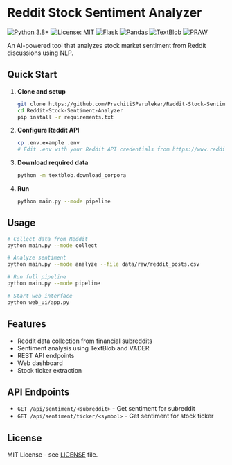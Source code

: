 # Reddit Stock Sentiment Analyzer

[![Python 3.8+](https://img.shields.io/badge/python-3.8+-blue.svg)](https://www.python.org/downloads/)
[![License: MIT](https://img.shields.io/badge/License-MIT-yellow.svg)](https://opensource.org/licenses/MIT)
[![Flask](https://img.shields.io/badge/Flask-2.3.3-green.svg)](https://flask.palletsprojects.com/)
[![Pandas](https://img.shields.io/badge/Pandas-2.0.3-orange.svg)](https://pandas.pydata.org/)
[![TextBlob](https://img.shields.io/badge/TextBlob-NLP-red.svg)](https://textblob.readthedocs.io/)
[![PRAW](https://img.shields.io/badge/PRAW-Reddit_API-ff4500.svg)](https://praw.readthedocs.io/)

An AI-powered tool that analyzes stock market sentiment from Reddit discussions using NLP.

## Quick Start

1. **Clone and setup**
   ```bash
   git clone https://github.com/PrachitiSParulekar/Reddit-Stock-Sentiment-Analyzer.git
   cd Reddit-Stock-Sentiment-Analyzer
   pip install -r requirements.txt
   ```

2. **Configure Reddit API**
   ```bash
   cp .env.example .env
   # Edit .env with your Reddit API credentials from https://www.reddit.com/prefs/apps
   ```

3. **Download required data**
   ```bash
   python -m textblob.download_corpora
   ```

4. **Run**
   ```bash
   python main.py --mode pipeline
   ```

## Usage

```bash
# Collect data from Reddit
python main.py --mode collect

# Analyze sentiment
python main.py --mode analyze --file data/raw/reddit_posts.csv

# Run full pipeline
python main.py --mode pipeline

# Start web interface
python web_ui/app.py
```

## Features

- Reddit data collection from financial subreddits
- Sentiment analysis using TextBlob and VADER
- REST API endpoints
- Web dashboard
- Stock ticker extraction

## API Endpoints

- `GET /api/sentiment/<subreddit>` - Get sentiment for subreddit
- `GET /api/sentiment/ticker/<symbol>` - Get sentiment for stock ticker

## License

MIT License - see [LICENSE](LICENSE) file.
